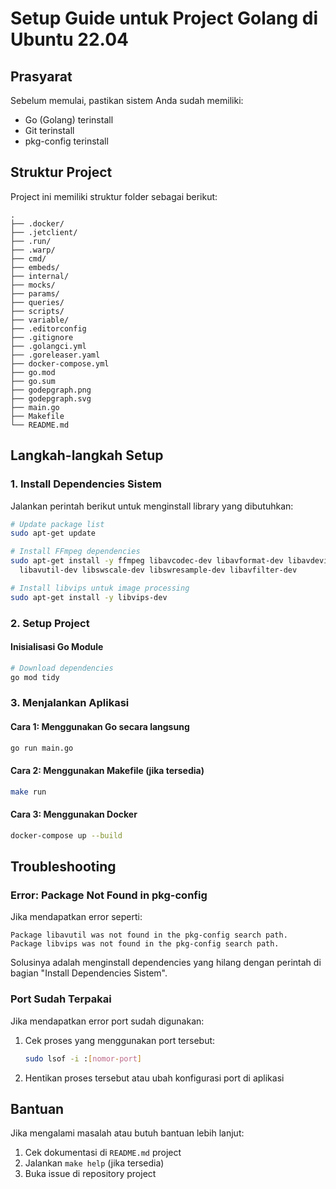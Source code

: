 # Setup Guide untuk Project Golang di Ubuntu 22.04

## Prasyarat

Sebelum memulai, pastikan sistem Anda sudah memiliki:
- Go (Golang) terinstall
- Git terinstall
- pkg-config terinstall

## Struktur Project
Project ini memiliki struktur folder sebagai berikut:
```
.
├── .docker/
├── .jetclient/
├── .run/
├── .warp/
├── cmd/
├── embeds/
├── internal/
├── mocks/
├── params/
├── queries/
├── scripts/
├── variable/
├── .editorconfig
├── .gitignore
├── .golangci.yml
├── .goreleaser.yaml
├── docker-compose.yml
├── go.mod
├── go.sum
├── godepgraph.png
├── godepgraph.svg
├── main.go
├── Makefile
└── README.md
```

## Langkah-langkah Setup

### 1. Install Dependencies Sistem
Jalankan perintah berikut untuk menginstall library yang dibutuhkan:

```bash
# Update package list
sudo apt-get update

# Install FFmpeg dependencies
sudo apt-get install -y ffmpeg libavcodec-dev libavformat-dev libavdevice-dev \
  libavutil-dev libswscale-dev libswresample-dev libavfilter-dev

# Install libvips untuk image processing
sudo apt-get install -y libvips-dev
```

### 2. Setup Project

#### Inisialisasi Go Module
```bash
# Download dependencies
go mod tidy
```

### 3. Menjalankan Aplikasi

#### Cara 1: Menggunakan Go secara langsung
```bash
go run main.go
```

#### Cara 2: Menggunakan Makefile (jika tersedia)
```bash
make run
```

#### Cara 3: Menggunakan Docker
```bash
docker-compose up --build
```

## Troubleshooting

### Error: Package Not Found in pkg-config
Jika mendapatkan error seperti:
```
Package libavutil was not found in the pkg-config search path.
Package libvips was not found in the pkg-config search path.
```
Solusinya adalah menginstall dependencies yang hilang dengan perintah di bagian "Install Dependencies Sistem".

### Port Sudah Terpakai
Jika mendapatkan error port sudah digunakan:
1. Cek proses yang menggunakan port tersebut:
   ```bash
   sudo lsof -i :[nomor-port]
   ```
2. Hentikan proses tersebut atau ubah konfigurasi port di aplikasi

## Bantuan
Jika mengalami masalah atau butuh bantuan lebih lanjut:
1. Cek dokumentasi di `README.md` project
2. Jalankan `make help` (jika tersedia)
3. Buka issue di repository project